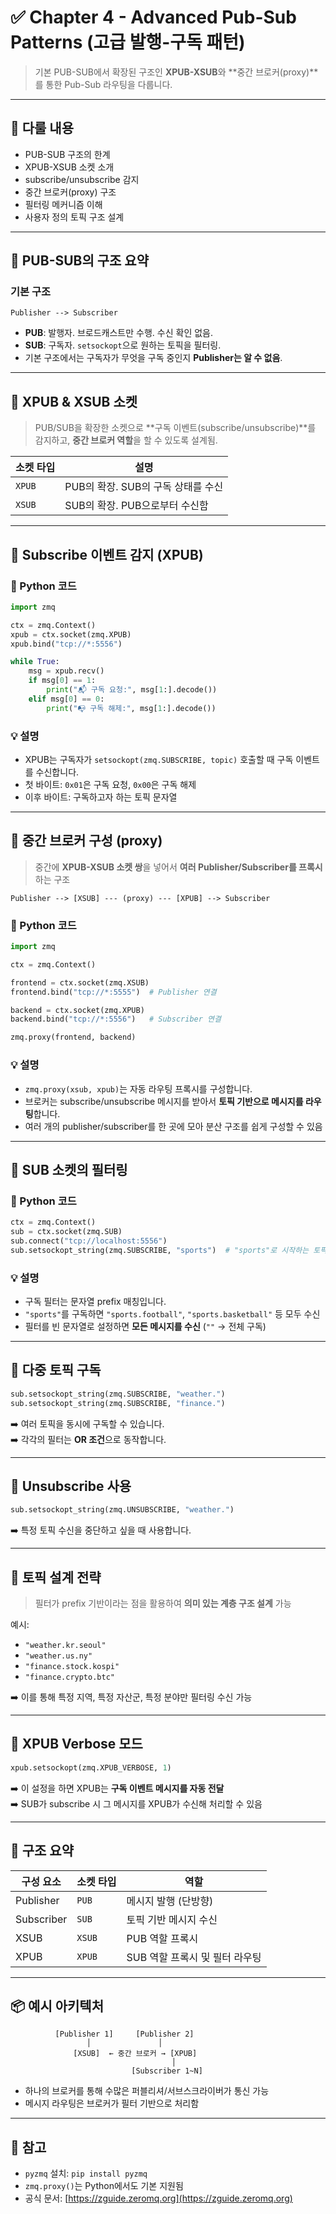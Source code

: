 
# ✅ Chapter 4 -  Advanced Pub-Sub Patterns (고급 발행-구독 패턴)

> 기본 PUB-SUB에서 확장된 구조인 **XPUB-XSUB**와 **중간 브로커(proxy)**를 통한 Pub-Sub 라우팅을 다룹니다.

---

## 📌 다룰 내용

- PUB-SUB 구조의 한계
- XPUB-XSUB 소켓 소개
- subscribe/unsubscribe 감지
- 중간 브로커(proxy) 구조
- 필터링 메커니즘 이해
- 사용자 정의 토픽 구조 설계

---

## 📡 PUB-SUB의 구조 요약

### 기본 구조

```text
Publisher --> Subscriber
```

- **PUB**: 발행자. 브로드캐스트만 수행. 수신 확인 없음.
- **SUB**: 구독자. `setsockopt`으로 원하는 토픽을 필터링.
- 기본 구조에서는 구독자가 무엇을 구독 중인지 **Publisher는 알 수 없음**.

---

## 🧱 XPUB & XSUB 소켓

> PUB/SUB을 확장한 소켓으로 **구독 이벤트(subscribe/unsubscribe)**를 감지하고, **중간 브로커 역할**을 할 수 있도록 설계됨.

| 소켓 타입 | 설명                             |
|-----------|----------------------------------|
| `XPUB`    | PUB의 확장. SUB의 구독 상태를 수신 |
| `XSUB`    | SUB의 확장. PUB으로부터 수신함     |

---

## 🧪 Subscribe 이벤트 감지 (XPUB)

### 🐍 Python 코드

```python
import zmq

ctx = zmq.Context()
xpub = ctx.socket(zmq.XPUB)
xpub.bind("tcp://*:5556")

while True:
    msg = xpub.recv()
    if msg[0] == 1:
        print("📬 구독 요청:", msg[1:].decode())
    elif msg[0] == 0:
        print("📭 구독 해제:", msg[1:].decode())
```

### 💡 설명

- XPUB는 구독자가 `setsockopt(zmq.SUBSCRIBE, topic)` 호출할 때 구독 이벤트를 수신합니다.
- 첫 바이트: `0x01`은 구독 요청, `0x00`은 구독 해제
- 이후 바이트: 구독하고자 하는 토픽 문자열

---

## 🔁 중간 브로커 구성 (proxy)

> 중간에 **XPUB-XSUB 소켓 쌍**을 넣어서 **여러 Publisher/Subscriber를 프록시**하는 구조

```text
Publisher --> [XSUB] --- (proxy) --- [XPUB] --> Subscriber
```

### 🐍 Python 코드

```python
import zmq

ctx = zmq.Context()

frontend = ctx.socket(zmq.XSUB)
frontend.bind("tcp://*:5555")  # Publisher 연결

backend = ctx.socket(zmq.XPUB)
backend.bind("tcp://*:5556")   # Subscriber 연결

zmq.proxy(frontend, backend)
```

### 💡 설명

- `zmq.proxy(xsub, xpub)`는 자동 라우팅 프록시를 구성합니다.
- 브로커는 subscribe/unsubscribe 메시지를 받아서 **토픽 기반으로 메시지를 라우팅**합니다.
- 여러 개의 publisher/subscriber를 한 곳에 모아 분산 구조를 쉽게 구성할 수 있음

---

## 🧵 SUB 소켓의 필터링

### 🐍 Python 코드

```python
ctx = zmq.Context()
sub = ctx.socket(zmq.SUB)
sub.connect("tcp://localhost:5556")
sub.setsockopt_string(zmq.SUBSCRIBE, "sports")  # "sports"로 시작하는 토픽만 수신
```

### 💡 설명

- 구독 필터는 문자열 prefix 매칭입니다.
- `"sports"`를 구독하면 `"sports.football"`, `"sports.basketball"` 등 모두 수신
- 필터를 빈 문자열로 설정하면 **모든 메시지를 수신** (`""` → 전체 구독)

---

## 🧪 다중 토픽 구독

```python
sub.setsockopt_string(zmq.SUBSCRIBE, "weather.")
sub.setsockopt_string(zmq.SUBSCRIBE, "finance.")
```

➡️ 여러 토픽을 동시에 구독할 수 있습니다.  
➡️ 각각의 필터는 **OR 조건**으로 동작합니다.

---

## 🧹 Unsubscribe 사용

```python
sub.setsockopt_string(zmq.UNSUBSCRIBE, "weather.")
```

➡️ 특정 토픽 수신을 중단하고 싶을 때 사용합니다.

---

## 🧠 토픽 설계 전략

> 필터가 prefix 기반이라는 점을 활용하여 **의미 있는 계층 구조 설계** 가능

예시:

- `"weather.kr.seoul"`  
- `"weather.us.ny"`  
- `"finance.stock.kospi"`  
- `"finance.crypto.btc"`

➡️ 이를 통해 특정 지역, 특정 자산군, 특정 분야만 필터링 수신 가능

---

## 🚧 XPUB Verbose 모드

```python
xpub.setsockopt(zmq.XPUB_VERBOSE, 1)
```

➡️ 이 설정을 하면 XPUB는 **구독 이벤트 메시지를 자동 전달**  
➡️ SUB가 subscribe 시 그 메시지를 XPUB가 수신해 처리할 수 있음

---

## 📌 구조 요약

| 구성 요소 | 소켓 타입 | 역할                         |
|-----------|-----------|------------------------------|
| Publisher | `PUB`     | 메시지 발행 (단방향)           |
| Subscriber | `SUB`    | 토픽 기반 메시지 수신          |
| XSUB      | `XSUB`    | PUB 역할 프록시                |
| XPUB      | `XPUB`    | SUB 역할 프록시 및 필터 라우팅 |

---

## 📦 예시 아키텍처

```text
          [Publisher 1]     [Publisher 2]
                 │               │
              [XSUB]  ← 중간 브로커 → [XPUB]
                                    │
                           [Subscriber 1~N]
```

- 하나의 브로커를 통해 수많은 퍼블리셔/서브스크라이버가 통신 가능
- 메시지 라우팅은 브로커가 필터 기반으로 처리함

---

## 📝 참고

- `pyzmq` 설치: `pip install pyzmq`
- `zmq.proxy()`는 Python에서도 기본 지원됨
- 공식 문서: [https://zguide.zeromq.org](https://zguide.zeromq.org)